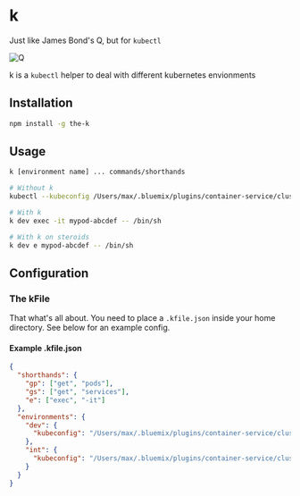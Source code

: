 # k

Just like James Bond's Q, but for `kubectl`

![Q](https://media.giphy.com/media/1jkV4Ruc4bm7hUn262/giphy.gif)

k is a `kubectl` helper to deal with different kubernetes envionments

## Installation

```bash
npm install -g the-k
```

## Usage

```bash
k [environment name] ... commands/shorthands
```

```bash
# Without k
kubectl --kubeconfig /Users/max/.bluemix/plugins/container-service/clusters/moo-dev/moo-dev.yml exec -it mypod-abcdef -- /bin/sh

# With k
k dev exec -it mypod-abcdef -- /bin/sh

# With k on steroids
k dev e mypod-abcdef -- /bin/sh
```

## Configuration

### The kFile

That what's all about. You need to place a `.kfile.json` inside your home directory. See below for an example config.

#### Example .kfile.json

```json
{
  "shorthands": {
    "gp": ["get", "pods"],
    "gs": ["get", "services"],
    "e": ["exec", "-it"]
  },
  "environments": {
    "dev": {
      "kubeconfig": "/Users/max/.bluemix/plugins/container-service/clusters/moo-dev/moo-dev.yml"
    },
    "int": {
      "kubeconfig": "/Users/max/.bluemix/plugins/container-service/clusters/moo-int/moo-int.yml"
    }
  }
}
```
